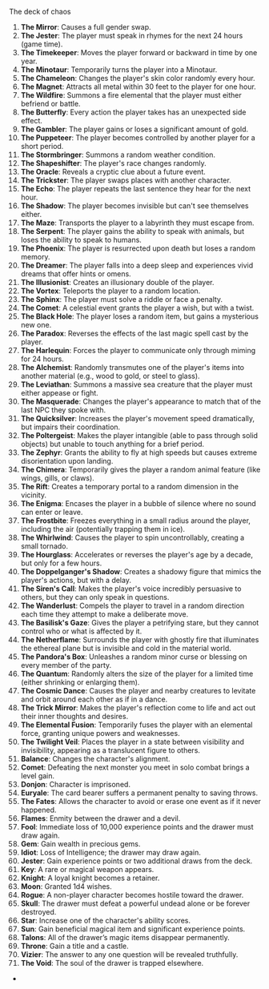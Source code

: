 The deck of chaos
1. **The Mirror**: Causes a full gender swap.
2. **The Jester**: The player must speak in rhymes for the next 24 hours (game time).
3. **The Timekeeper**: Moves the player forward or backward in time by one year.
4. **The Minotaur**: Temporarily turns the player into a Minotaur.
5. **The Chameleon**: Changes the player's skin color randomly every hour.
6. **The Magnet**: Attracts all metal within 30 feet to the player for one hour.
7. **The Wildfire**: Summons a fire elemental that the player must either befriend or battle.
8. **The Butterfly**: Every action the player takes has an unexpected side effect.
9. **The Gambler**: The player gains or loses a significant amount of gold.
10. **The Puppeteer**: The player becomes controlled by another player for a short period.
11. **The Stormbringer**: Summons a random weather condition.
12. **The Shapeshifter**: The player's race changes randomly.
13. **The Oracle**: Reveals a cryptic clue about a future event.
14. **The Trickster**: The player swaps places with another character.
15. **The Echo**: The player repeats the last sentence they hear for the next hour.
16. **The Shadow**: The player becomes invisible but can't see themselves either.
17. **The Maze**: Transports the player to a labyrinth they must escape from.
18. **The Serpent**: The player gains the ability to speak with animals, but loses the ability to speak to humans.
19. **The Phoenix**: The player is resurrected upon death but loses a random memory.
20. **The Dreamer**: The player falls into a deep sleep and experiences vivid dreams that offer hints or omens.
21. **The Illusionist**: Creates an illusionary double of the player.
22. **The Vortex**: Teleports the player to a random location.
23. **The Sphinx**: The player must solve a riddle or face a penalty.
24. **The Comet**: A celestial event grants the player a wish, but with a twist.
25. **The Black Hole**: The player loses a random item, but gains a mysterious new one.
27. **The Paradox**: Reverses the effects of the last magic spell cast by the player.
28. **The Harlequin**: Forces the player to communicate only through miming for 24 hours.
29. **The Alchemist**: Randomly transmutes one of the player's items into another material (e.g., wood to gold, or steel to glass).
30. **The Leviathan**: Summons a massive sea creature that the player must either appease or fight.
31. **The Masquerade**: Changes the player's appearance to match that of the last NPC they spoke with.
32. **The Quicksilver**: Increases the player's movement speed dramatically, but impairs their coordination.
33. **The Poltergeist**: Makes the player intangible (able to pass through solid objects) but unable to touch anything for a brief period.
34. **The Zephyr**: Grants the ability to fly at high speeds but causes extreme disorientation upon landing.
35. **The Chimera**: Temporarily gives the player a random animal feature (like wings, gills, or claws).
36. **The Rift**: Creates a temporary portal to a random dimension in the vicinity.
37. **The Enigma**: Encases the player in a bubble of silence where no sound can enter or leave.
38. **The Frostbite**: Freezes everything in a small radius around the player, including the air (potentially trapping them in ice).
39. **The Whirlwind**: Causes the player to spin uncontrollably, creating a small tornado.
40. **The Hourglass**: Accelerates or reverses the player's age by a decade, but only for a few hours.
41. **The Doppelganger's Shadow**: Creates a shadowy figure that mimics the player's actions, but with a delay.
42. **The Siren's Call**: Makes the player's voice incredibly persuasive to others, but they can only speak in questions.
43. **The Wanderlust**: Compels the player to travel in a random direction each time they attempt to make a deliberate move.
44. **The Basilisk's Gaze**: Gives the player a petrifying stare, but they cannot control who or what is affected by it.
45. **The Netherflame**: Surrounds the player with ghostly fire that illuminates the ethereal plane but is invisible and cold in the material world.
46. **The Pandora's Box**: Unleashes a random minor curse or blessing on every member of the party.
47. **The Quantum**: Randomly alters the size of the player for a limited time (either shrinking or enlarging them).
48. **The Cosmic Dance**: Causes the player and nearby creatures to levitate and orbit around each other as if in a dance.
49. **The Trick Mirror**: Makes the player's reflection come to life and act out their inner thoughts and desires.
50. **The Elemental Fusion**: Temporarily fuses the player with an elemental force, granting unique powers and weaknesses.
51. **The Twilight Veil**: Places the player in a state between visibility and invisibility, appearing as a translucent figure to others.
52. **Balance**: Changes the character's alignment.
53. **Comet**: Defeating the next monster you meet in solo combat brings a level gain.
54. **Donjon**: Character is imprisoned.
55. **Euryale**: The card bearer suffers a permanent penalty to saving throws.
56. **The Fates**: Allows the character to avoid or erase one event as if it never happened.
57. **Flames**: Enmity between the drawer and a devil.
58. **Fool**: Immediate loss of 10,000 experience points and the drawer must draw again.
59. **Gem**: Gain wealth in precious gems.
60. **Idiot**: Loss of Intelligence; the drawer may draw again.
61. **Jester**: Gain experience points or two additional draws from the deck.
62. **Key**: A rare or magical weapon appears.
63. **Knight**: A loyal knight becomes a retainer.
64. **Moon**: Granted 1d4 wishes.
65. **Rogue**: A non-player character becomes hostile toward the drawer.
66. **Skull**: The drawer must defeat a powerful undead alone or be forever destroyed.
67.  **Star**: Increase one of the character's ability scores.
68. **Sun**: Gain beneficial magical item and significant experience points.
69. **Talons**: All of the drawer’s magic items disappear permanently.
70. **Throne**: Gain a title and a castle.
71.  **Vizier**: The answer to any one question will be revealed truthfully.
72. **The Void**: The soul of the drawer is trapped elsewhere.


*
